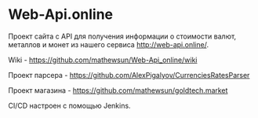 # Web-Api.online

Проект сайта с API для получения информации о стоимости валют, металлов и монет из нашего сервиса http://web-api.online/.

Wiki - https://github.com/mathewsun/Web-Api_online/wiki

Проект парсера - https://github.com/AlexPigalyov/CurrenciesRatesParser

Проект магазина - https://github.com/mathewsun/goldtech.market

CI/CD настроен с помощью Jenkins.
